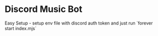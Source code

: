 <h1>Discord Music Bot</h1>
<p>Easy Setup - setup env file with discord auth token and just run `forever start index.mjs`</p>
